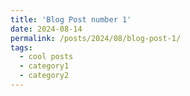 ```yaml
---
title: 'Blog Post number 1'
date: 2024-08-14
permalink: /posts/2024/08/blog-post-1/
tags:
  - cool posts
  - category1
  - category2
---
```



